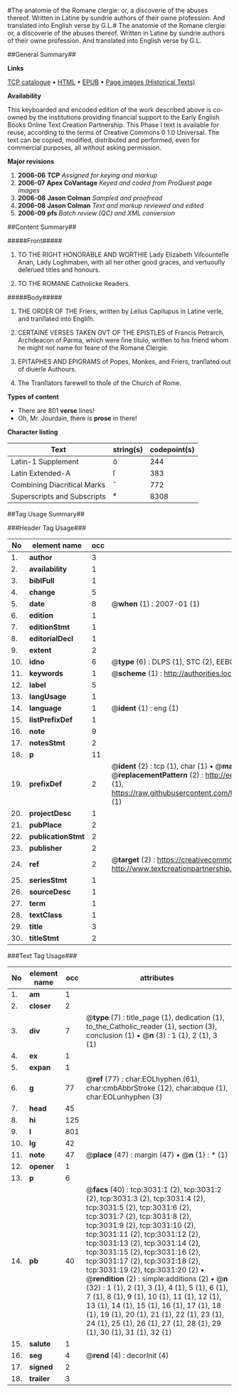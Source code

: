 #The anatomie of the Romane clergie: or, a discoverie of the abuses thereof. Written in Latine by sundrie authors of their owne profession. And translated into English verse by G.L.#
The anatomie of the Romane clergie: or, a discoverie of the abuses thereof. Written in Latine by sundrie authors of their owne profession. And translated into English verse by G.L.

##General Summary##

**Links**

[TCP catalogue](http://www.ota.ox.ac.uk/tcp/)  • 
[HTML](http://tei.it.ox.ac.uk/tcp/Texts-HTML/free/A05/A05176.html)  • 
[EPUB](http://tei.it.ox.ac.uk/tcp/Texts-EPUB/free/A05/A05176.epub) • 
[Page images (Historical Texts)](https://data.historicaltexts.jisc.ac.uk/view?pubId=eebo-99838645e&pageId=eebo-99838645e-3031-1)

**Availability**

This keyboarded and encoded edition of the
	       work described above is co-owned by the institutions
	       providing financial support to the Early English Books
	       Online Text Creation Partnership. This Phase I text is
	       available for reuse, according to the terms of Creative
	       Commons 0 1.0 Universal. The text can be copied,
	       modified, distributed and performed, even for
	       commercial purposes, all without asking permission.

**Major revisions**

1. __2006-06__ __TCP__ *Assigned for keying and markup*
1. __2006-07__ __Apex CoVantage__ *Keyed and coded from ProQuest page images*
1. __2006-08__ __Jason Colman__ *Sampled and proofread*
1. __2006-08__ __Jason Colman__ *Text and markup reviewed and edited*
1. __2006-09__ __pfs__ *Batch review (QC) and XML conversion*

##Content Summary##

#####Front#####

1. TO THE RIGHT HONORABLE AND WORTHIE Lady Elizabeth Viſcounteſſe Anan, Lady Loghmaben, with all her other good graces, and vertuouſly deſerued titles and honours.

1. TO THE ROMANE Catholicke Readers.

#####Body#####

1. THE ORDER OF THE Friers, written by Lelius Capilupus in Latine verſe, and tranſlated into Engliſh.

1. CERTAINE VERSES TAKEN OVT OF THE EPISTLES of Francis Petrarch, Archdeacon of Parma, which were ſine titulo, written to his friend whom he might not name for feare of the Romane Clergie.

1. EPITAPHES AND EPIGRAMS of Popes, Monkes, and Friers, tranſlated out of diuerſe Authours.

1. The Tranſlators farewell to thoſe of the Church of Rome.

**Types of content**

  * There are 801 **verse** lines!
  * Oh, Mr. Jourdain, there is **prose** in there!

**Character listing**


|Text|string(s)|codepoint(s)|
|---|---|---|
|Latin-1 Supplement|ô|244|
|Latin Extended-A|ſ|383|
|Combining             Diacritical Marks|̄|772|
|Superscripts             and Subscripts|⁴|8308|

##Tag Usage Summary##

###Header Tag Usage###

|No|element name|occ|attributes|
|---|---|---|---|
|1.|__author__|3||
|2.|__availability__|1||
|3.|__biblFull__|1||
|4.|__change__|5||
|5.|__date__|8| @__when__ (1) : 2007-01 (1)|
|6.|__edition__|1||
|7.|__editionStmt__|1||
|8.|__editorialDecl__|1||
|9.|__extent__|2||
|10.|__idno__|6| @__type__ (6) : DLPS (1), STC (2), EEBO-CITATION (1), PROQUEST (1), VID (1)|
|11.|__keywords__|1| @__scheme__ (1) : http://authorities.loc.gov/ (1)|
|12.|__label__|5||
|13.|__langUsage__|1||
|14.|__language__|1| @__ident__ (1) : eng (1)|
|15.|__listPrefixDef__|1||
|16.|__note__|9||
|17.|__notesStmt__|2||
|18.|__p__|11||
|19.|__prefixDef__|2| @__ident__ (2) : tcp (1), char (1)  •  @__matchPattern__ (2) : ([0-9\-]+):([0-9IVX]+) (1), (.+) (1)  •  @__replacementPattern__ (2) : http://eebo.chadwyck.com/downloadtiff?vid=$1&page=$2 (1), https://raw.githubusercontent.com/textcreationpartnership/Texts/master/tcpchars.xml#$1 (1)|
|20.|__projectDesc__|1||
|21.|__pubPlace__|2||
|22.|__publicationStmt__|2||
|23.|__publisher__|2||
|24.|__ref__|2| @__target__ (2) : https://creativecommons.org/publicdomain/zero/1.0/ (1), http://www.textcreationpartnership.org/docs/. (1)|
|25.|__seriesStmt__|1||
|26.|__sourceDesc__|1||
|27.|__term__|1||
|28.|__textClass__|1||
|29.|__title__|3||
|30.|__titleStmt__|2||


###Text Tag Usage###

|No|element name|occ|attributes|
|---|---|---|---|
|1.|__am__|1||
|2.|__closer__|2||
|3.|__div__|7| @__type__ (7) : title_page (1), dedication (1), to_the_Catholic_reader (1), section (3), conclusion (1)  •  @__n__ (3) : 1 (1), 2 (1), 3 (1)|
|4.|__ex__|1||
|5.|__expan__|1||
|6.|__g__|77| @__ref__ (77) : char:EOLhyphen (61), char:cmbAbbrStroke (12), char:abque (1), char:EOLunhyphen (3)|
|7.|__head__|45||
|8.|__hi__|125||
|9.|__l__|801||
|10.|__lg__|42||
|11.|__note__|47| @__place__ (47) : margin (47)  •  @__n__ (1) : * (1)|
|12.|__opener__|1||
|13.|__p__|6||
|14.|__pb__|40| @__facs__ (40) : tcp:3031:1 (2), tcp:3031:2 (2), tcp:3031:3 (2), tcp:3031:4 (2), tcp:3031:5 (2), tcp:3031:6 (2), tcp:3031:7 (2), tcp:3031:8 (2), tcp:3031:9 (2), tcp:3031:10 (2), tcp:3031:11 (2), tcp:3031:12 (2), tcp:3031:13 (2), tcp:3031:14 (2), tcp:3031:15 (2), tcp:3031:16 (2), tcp:3031:17 (2), tcp:3031:18 (2), tcp:3031:19 (2), tcp:3031:20 (2)  •  @__rendition__ (2) : simple:additions (2)  •  @__n__ (32) : 1 (1), 2 (1), 3 (1), 4 (1), 5 (1), 6 (1), 7 (1), 8 (1), 9 (1), 10 (1), 11 (1), 12 (1), 13 (1), 14 (1), 15 (1), 16 (1), 17 (1), 18 (1), 19 (1), 20 (1), 21 (1), 22 (1), 23 (1), 24 (1), 25 (1), 26 (1), 27 (1), 28 (1), 29 (1), 30 (1), 31 (1), 32 (1)|
|15.|__salute__|1||
|16.|__seg__|4| @__rend__ (4) : decorInit (4)|
|17.|__signed__|2||
|18.|__trailer__|3||
